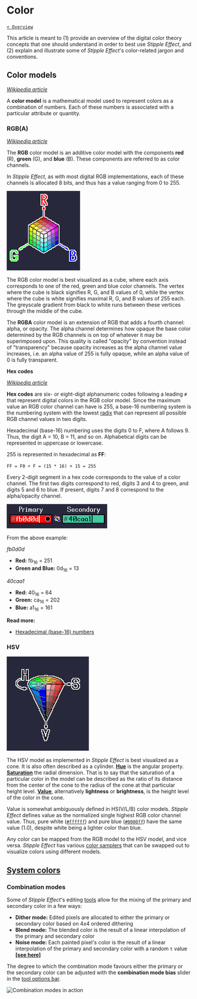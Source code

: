 # Color

[`< Overview`](./README.md)

This article is meant to (1) provide an overview of the digital color theory concepts that one should understand in order to best use *Stipple Effect*, and (2) explain and illustrate some of *Stipple Effect*'s color-related jargon and conventions.

## Color models
[*Wikipedia article*](https://en.wikipedia.org/wiki/Color_model)

A **color model** is a mathematical model used to represent colors as a combination of numbers. Each of these numbers is associated with a particular attribute or quantity.

### RGB(A)
[*Wikipedia article*](https://en.wikipedia.org/wiki/RGBA_color_model)

The **RGB** color model is an additive color model with the components **red** (R), **green** (G), and **blue** (B). These components are referred to as color channels.

In *Stipple Effect*, as with most digital RGB implementations, each of these channels is allocated 8 bits, and thus has a value ranging from 0 to 255.

![The RGB color model](./assets/theory/rgb-cube.gif)

The RGB color model is best visualized as a cube, where each axis corresponds to one of the red, green and blue color channels. The vertex where the cube is black signifies R, G, and B values of 0, while the vertex where the cube is white signifies maximal R, G, and B values of 255 each. The greyscale gradient from black to white runs between these vertices through the middle of the cube.

The **RGBA** color model is an extension of RGB that adds a fourth channel: alpha, or opacity. The alpha channel determines how opaque the base color determined by the RGB channels is on top of whatever it may be superimposed upon. This quality is called "opacity" by convention instead of "transparency" because opacity increases as the alpha channel value increases, i.e. an alpha value of 255 is fully opaque, while an alpha value of 0 is fully transparent.

**Hex codes**

[*Wikipedia article*](https://en.wikipedia.org/wiki/Web_colors#Hex_triplet)

**Hex codes** are six- or eight-digit alphanumeric codes following a leading `#` that represent digital colors in the RGB color model. Since the maximum value an RGB color channel can have is 255, a base-16 numbering system is the numbering system with the lowest [radix](https://en.wikipedia.org/wiki/Radix) that can represent all possible RGB channel values in two digits.

Hexadecimal (base-16) numbering uses the digits 0 to F, where A follows 9. Thus, the digit A = 10, B = 11, and so on. Alphabetical digits can be represented in uppercase or lowercase.

255 is represented in hexadecimal as **FF**:

`FF = F0 + F = (15 * 16) + 15 = 255`

Every 2-digit segment in a hex code corresponds to the value of a color channel. The first two digits correspond to red, digits 3 and 4 to green, and digits 5 and 6 to blue. If present, digits 7 and 8 correspond to the alpha/opacity channel.

![Colors represented as hex codes](./assets/interface/system-colors.gif)

From the above example:

*fb0d0d*
* **Red:** fb<sub>16</sub> = 251
* **Green and Blue:** 0d<sub>16</sub> = 13

*40caa1*
* **Red:** 40<sub>16</sub> = 64
* **Green:** ca<sub>16</sub> = 202
* **Blue:** a1<sub>16</sub> = 161

**Read more:**
* [Hexadecimal (base-16) numbers](https://en.wikipedia.org/wiki/Hexadecimal)

### HSV

![](./assets/theory/hsv-cone.png "HSV color model represented as a cone with a cross section")

The HSV model as implemented in *Stipple Effect* is best visualized as a cone. It is also often described as a cylinder. [**Hue**](https://en.wikipedia.org/wiki/Hue) is the angular property. [**Saturation**](https://en.wikipedia.org/wiki/Colorfulness) the radial dimension. That is to say that the saturation of a particular color in the model can be described as the ratio of its distance from the center of the cone to the radius of the cone at that particular height level. [**Value**](https://en.wikipedia.org/wiki/Lightness), alternatively **lightness** or **brightness**, is the height level of the color in the cone.

Value is somewhat ambiguously defined in HS(V/L/B) color models. *Stipple Effect* defines value as the normalized single highest RGB color channel value. Thus, pure white ([`#ffffff`](https://en.wikipedia.org/wiki/White)) and pure blue ([`#0000ff`](https://en.wikipedia.org/wiki/Blue)) have the same value (1.0), despite white being a lighter color than blue.

Any color can be mapped from the RGB model to the HSV model, and vice versa. *Stipple Effect* has various [color samplers](./interface.md#samplers) that can be swapped out to visualize colors using different models.

## [System colors](./interface.md#system-colors)

### Combination modes

Some of *Stipple Effect*'s editing [tools](./tools.md) allow for the mixing of the primary and secondary color in a few ways:

* **Dither mode:** Edited pixels are allocated to either the primary or secondary color based on 4x4 ordered dithering
* **Blend mode:** The blended color is the result of a linear interpolation of the primary and secondary color
* **Noise mode:** Each painted pixel's color is the result of a linear interpolation of the primary and secondary color with a random `t` value [**[see here]**](../api/graphics.md#lerp_color)

The degree to which the combination mode favours either the primary or the secondary color can be adjusted with the **combination mode bias** slider in the [tool options bar](./interface.md#tool-options).

![Combination modes in action](./assets/graphics/combination-modes.gif)